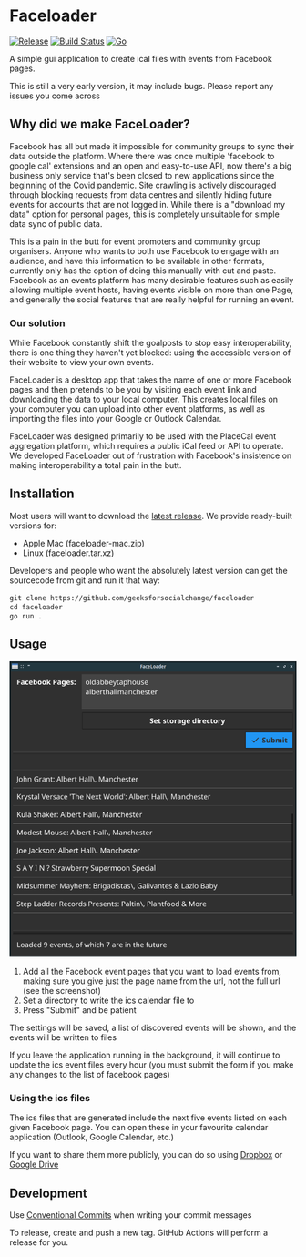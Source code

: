# Faceloader

[![Release](https://img.shields.io/github/release-pre/geeksforsocialchange/faceloader.svg?logo=github&style=flat&v=1)](https://github.com/geeksforsocialchange/faceloader/releases)
[![Build Status](https://img.shields.io/github/workflow/status/geeksforsocialchange/faceloader/run-go-tests?logo=github&v=1)](https://github.com/geeksforsocialchange/faceloader/actions)
[![Go](https://img.shields.io/github/go-mod/go-version/geeksforsocialchange/faceloader?v=1)](https://golang.org/)

A simple gui application to create ical files with events from Facebook pages.

This is still a very early version, it may include bugs. Please report any issues you come across

## Why did we make FaceLoader?

Facebook has all but made it impossible for community groups to sync their data outside the platform. Where there was once multiple 'facebook to google cal' extensions and an open and easy-to-use API, now there's a big business only service that's been closed to new applications since the beginning of the Covid pandemic. Site crawling is actively discouraged through blocking requests from data centres and silently hiding future events for accounts that are not logged in. While there is a "download my data" option for personal pages, this is completely unsuitable for simple data sync of public data.

This is a pain in the butt for event promoters and community group organisers. Anyone who wants to both use Facebook to engage with an audience, and have this information to be available in other formats, currently only has the option of doing this manually with cut and paste. Facebook as an events platform has many desirable features such as easily allowing multiple event hosts, having events visible on more than one Page, and generally the social features that are really helpful for running an event.

### Our solution

While Facebook constantly shift the goalposts to stop easy interoperability, there is one thing they haven't yet blocked: using the accessible version of their website to view your own events.

FaceLoader is a desktop app that takes the name of one or more Facebook pages and then pretends to be you by visiting each event link and downloading the data to your local computer. This creates local files on your computer you can upload into other event platforms, as well as importing the files into your Google or Outlook Calendar.

FaceLoader was designed primarily to be used with the PlaceCal event aggregation platform, which requires a public iCal feed or API to operate. We developed FaceLoader out of frustration with Facebook's insistence on making interoperability a total pain in the butt.

## Installation

Most users will want to download the [latest release](https://github.com/geeksforsocialchange/faceloader/releases/latest). We provide ready-built versions for:

* Apple Mac (faceloader-mac.zip)
* Linux (faceloader.tar.xz)

Developers and people who want the absolutely latest version can get the sourcecode from git and run it that way:

```
git clone https://github.com/geeksforsocialchange/faceloader
cd faceloader
go run .
```

## Usage

![screenshot.png](screenshot.png)

1. Add all the Facebook event pages that you want to load events from, making sure you give just the page name from the url, not the full url (see the screenshot)
2. Set a directory to write the ics calendar file to
3. Press "Submit" and be patient

The settings will be saved, a list of discovered events will be shown, and the events will be written to files

If you leave the application running in the background, it will continue to update the ics event files every hour (you must submit the form if you make any changes to the list of facebook pages)

### Using the ics files

The ics files that are generated include the next five events listed on each given Facebook page. You can open these in your favourite calendar application (Outlook, Google Calendar, etc.)

If you want to share them more publicly, you can do so using [Dropbox](https://help.dropbox.com/files-folders/share/view-only-access) or [Google Drive](https://www.google.com/drive/download/)

## Development

Use [Conventional Commits](https://www.conventionalcommits.org/en/v1.0.0/) when writing your commit messages

To release, create and push a new tag. GitHub Actions will perform a release for you.
